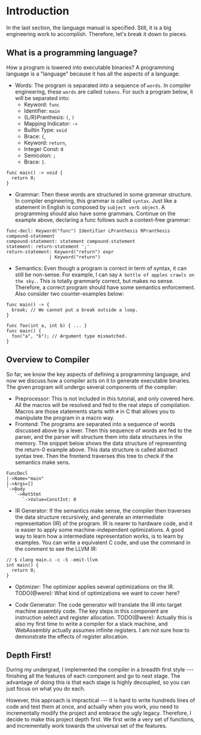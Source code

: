 # Introduction

In the last section, the language manual is specified.
Still, it is a big engineering work to accomplish.
Therefore, let's break it down to pieces.

## What is a programming language?

How a program is lowered into executable binaries? A programming language
is a "language" because it has all the aspects of a language:

- Words: The program is separated into a sequence of `words`. In compiler
  engineering, these `words` are called `tokens`. For such a program below,
  it will be separated into:
  - Keyword: `func`
  - Identifier: `main`
  - {L/R}Pranthesis: `(`, `)`
  - Mapping Indicator: `->`
  - Builtin Type: `void`
  - Brace: `{`,
  - Keyword: `return`,
  - Integer Const: `0`
  - Semicolon: `;`
  - Brace: `}`.

````
func main() -> void {
  return 0;
}
````

- Grammar: Then these words are structured in some grammar structure. In compiler
  engineering, this grammar is called `syntax`. Just like a statement in English
  is composed by `subject verb object`. A programming should also have some grammars.
  Continue on the example above, declaring a func follows such a context-free grammar:

````
func-decl: Keyword("func") Identifier LPranthesis RPranthesis compound-statement
compound-statement: statement compound-statement
statement: return-statement ';'
return-statement: Keyword("return") expr
                | Keyword("return")
````

- Semantics: Even though a program is correct in term of syntax,
  it can still be non-sense. For example,
  I can say `A bottle of apples crawls on the sky.`.
  This is totally grammarly correct, but makes no sense.
  Therefore, a correct program should have some semantics
  enforcement. Also consider two counter-examples below:

````
func main() -> {
  break; // We cannot put a break outside a loop.
}
````

````
func foo(int a, int b) { ... }
func main() {
  foo("a", "b"); // Argument type mismatched.
}
````

## Overview to Compiler

So far, we know the key aspects of defining a programming language,
and now we discuss how a compiler acts on it to generate executable
binaries. The given program will undergo several components of the
compiler:

- Preprocessor: This is not included in this tutorial, and only covered here.
  All the macros will be resolved and fed to the real steps of compilation.
  Macros are those statements starts with `#` in C that allows you to manipulate
  the program in a macro way.
- Frontend: The programs are separated into a sequence of words discussed above
  by a lexer. Then this sequence of words are fed to the parser,
  and the parser will structure them into data structures in the memory.
  The snippet below shows the data structure of representing the
  return-0 example above. This data structure is called abstract syntax tree.
  Then the frontend traverses this tree to check if the semantics make sens.

````
FuncDecl
|->Name="main"
|->Args=[]
`->Body
   `->RetStmt
      `->Value=ConstInt: 0
````

- IR Generator: If the semantics make sense, the compiler then
  traverses the data structure recursively, and
  generate an intermediate representation (IR) of the program. IR
  is nearer to hardware code, and it is easier to apply some machine-independent
  optimizations. A good way to learn how a intermediate representation
  works, is to learn by examples. You can write a equivalent C code, and use the
  command in the comment to see the LLVM IR:

````
// $ clang main.c -c -S -emit-llvm
int main() {
  return 0;
}
````

- Optimizer: The optimizer applies several optimizations on the IR.
  TODO(@were): What kind of optimizations we want to cover here?

- Code Generator: The code generator will translate the IR into target machine
  assembly code. The key steps in this component are instruction select and
  register allocation. TODO(@were): Actually this is also my first time to
  write a compiler for a stack machine, and WebAssembly actually assumes
  infinite registers. I am not sure how to demonstrate the effects of
  register allocation.

## Depth First!

During my undergrad, I implemented the compiler in a breadth first style ---
finishing all the features of each component and go to next stage.
The advantage of doing this is that each stage is highly decoupled, so
you can just focus on what you do each.

However, this approach is impractical --- it is hard to write hundreds lines
of code and test them at once, and actually when you work, you need to
incrementally modify the project and embrace the ugly legacy. Therefore,
I decide to make this project depth first. We first write a very set of
functions, and incrementally work towards the universal set of the features.

